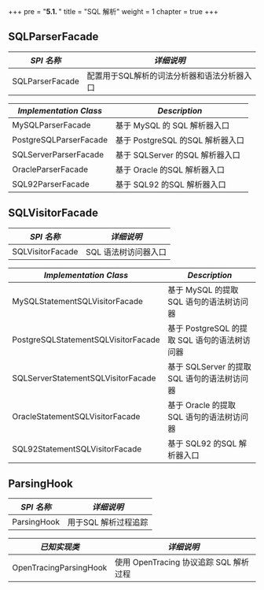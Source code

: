 +++
pre = "<b>5.1. </b>"
title = "SQL 解析"
weight = 1
chapter = true
+++

## SQLParserFacade

| *SPI 名称*              | *详细说明*                             |
| ---------------------- | -------------------------------------- |
| SQLParserFacade        | 配置用于SQL解析的词法分析器和语法分析器入口 |

| *Implementation Class* | *Description*                          |
| ---------------------- | -------------------------------------- |
| MySQLParserFacade      | 基于 MySQL 的 SQL 解析器入口             |
| PostgreSQLParserFacade | 基于 PostgreSQL 的SQL 解析器入口         |
| SQLServerParserFacade  | 基于 SQLServer 的SQL 解析器入口          |
| OracleParserFacade     | 基于 Oracle 的SQL 解析器入口             |
| SQL92ParserFacade      | 基于 SQL92 的SQL 解析器入口              |

## SQLVisitorFacade

| *SPI 名称*                          | *详细说明*                                   |
| ----------------------------------- | ------------------------------------------- |
| SQLVisitorFacade                    | SQL 语法树访问器入口                          |

| *Implementation Class*              | *Description*                               |
| ----------------------------------- | ------------------------------------------- |
| MySQLStatementSQLVisitorFacade      | 基于 MySQL 的提取 SQL 语句的语法树访问器       |
| PostgreSQLStatementSQLVisitorFacade | 基于 PostgreSQL 的提取 SQL 语句的语法树访问器  |
| SQLServerStatementSQLVisitorFacade  | 基于 SQLServer 的提取 SQL 语句的语法树访问器   |
| OracleStatementSQLVisitorFacade     | 基于 Oracle 的提取 SQL 语句的语法树访问器      |
| SQL92StatementSQLVisitorFacade      | 基于 SQL92 的SQL 解析器入口                   |

## ParsingHook

| *SPI 名称*             | *详细说明*                            |
| ---------------------- | ------------------------------------ |
| ParsingHook            | 用于SQL 解析过程追踪                   |

| *已知实现类*            | *详细说明*                            |
| ---------------------- | ------------------------------------ |
| OpenTracingParsingHook | 使用 OpenTracing 协议追踪 SQL 解析过程 |

